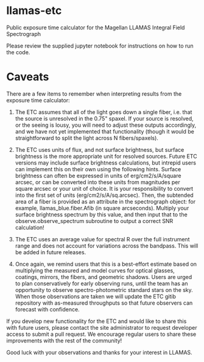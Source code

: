 # llamas-etc
Public exposure time calculator for the Magellan LLAMAS Integral Field Spectrograph

Please review the supplied jupyter notebook for instructions on how to run the code.

# Caveats

There are a few items to remember when interpreting results from the exposure time calculator:

1) The ETC assumes that all of the light goes down a single fiber, i.e. that the source is unresolved in the 0.75" spaxel. If your source is resolved, or the seeing is lousy, you will need to adjust these outputs accordingly, and we have not yet implemented that functionality (though it would be straightforward to split the light across N fibers/spaxels).  

2) The ETC uses units of flux, and not surface brightness, but surface brightness is the more appropriate unit for resolved sources.  Future ETC versions may include surface brightness calculations, but intrepid users can implement this on their own using the following hints. Surface brightness can often be expressed in units of erg/cm2/s/A/square arcsec, or can be converted into these units from magnitudes per square arcsec or your unit of choice. It is your responsibility to convert into the first set of units (erg/cm2/s/A/sq.arcsec). Then, the subtended area of a fiber is provided as an attribute in the spectrograph object: for example, llamas_blue.fiber.Afib (in square arcseconds). Multiply your surface brightness spectrum by this value, and then input that to the observe.observe_spectrum subroutine to output a correct SNR calculation!

3) The ETC uses an average value for spectral R over the full instrument range and does not account for variations across the bandpass. This will be added in future releases.

4) Once again, we remind users that this is a best-effort estimate based on multiplying the measured and model curves for optical glasses, coatings, mirrors, the fibers, and geometric shadows.  Users are urged to plan conservatively for early observing runs, until the team has an opportunity to observe spectro-photometric standard stars on the sky. When those observations are taken we will update the ETC gitib repository with as-measured throughputs so that future observers can forecast with confidence.

If you develop new functionality for the ETC and would like to share this with future users, please contact the site administrator to request developer access to submit a pull request. We encourage regular users to share these improvements with the rest of the community!

Good luck with your observations and thanks for your interest in LLAMAS.
